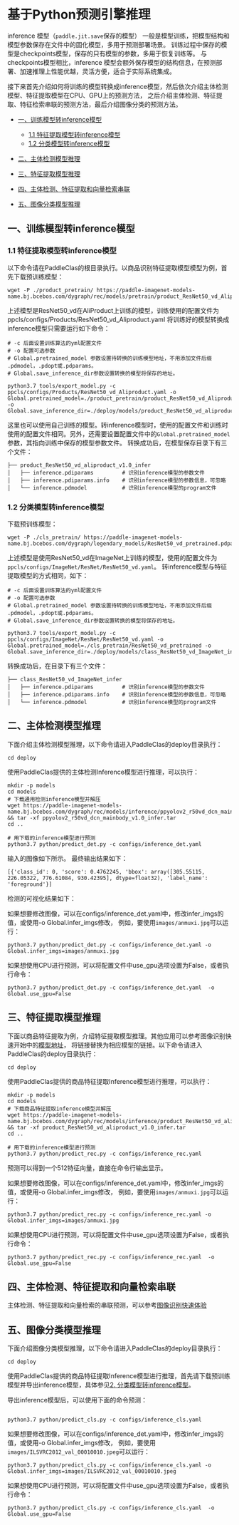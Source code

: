 
# 基于Python预测引擎推理

inference 模型（`paddle.jit.save`保存的模型）
一般是模型训练，把模型结构和模型参数保存在文件中的固化模型，多用于预测部署场景。
训练过程中保存的模型是checkpoints模型，保存的只有模型的参数，多用于恢复训练等。
与checkpoints模型相比，inference 模型会额外保存模型的结构信息，在预测部署、加速推理上性能优越，灵活方便，适合于实际系统集成。

接下来首先介绍如何将训练的模型转换成inference模型，然后依次介绍主体检测模型、特征提取模型在CPU、GPU上的预测方法，
之后介绍主体检测、特征提取、特征检索串联的预测方法，最后介绍图像分类的预测方法。


- [一、训练模型转inference模型](#训练模型转inference模型)
    - [1.1 特征提取模型转inference模型](#特征提取模型转inference模型)  
    - [1.2 分类模型转inference模型](#分类模型转inference模型)

- [二、主体检测模型推理](#主体检测模型推理)

- [三、特征提取模型推理](#特征提取模型推理)

- [四、主体检测、特征提取和向量检索串联](#主体检测、特征提取和向量检索串联)

- [五、图像分类模型推理](#图像分类模型推理)


<a name="训练模型转inference模型"></a>
## 一、训练模型转inference模型

<a name="特征提取模型转inference模型"></a>
### 1.1 特征提取模型转inference模型
以下命令请在PaddleClas的根目录执行。以商品识别特征提取模型模型为例，首先下载预训练模型：

```shell script
wget -P ./product_pretrain/ https://paddle-imagenet-models-name.bj.bcebos.com/dygraph/rec/models/pretrain/product_ResNet50_vd_Aliproduct_v1.0_pretrained.pdparams
```

上述模型是ResNet50_vd在AliProduct上训练的模型，训练使用的配置文件为ppcls/configs/Products/ResNet50_vd_Aliproduct.yaml
将训练好的模型转换成inference模型只需要运行如下命令：
``` shell script
# -c 后面设置训练算法的yml配置文件
# -o 配置可选参数
# Global.pretrained_model 参数设置待转换的训练模型地址，不用添加文件后缀 .pdmodel，.pdopt或.pdparams。
# Global.save_inference_dir参数设置转换的模型将保存的地址。

python3.7 tools/export_model.py -c ppcls/configs/Products/ResNet50_vd_Aliproduct.yaml -o Global.pretrained_model=./product_pretrain/product_ResNet50_vd_Aliproduct_v1.0_pretrained -o Global.save_inference_dir=./deploy/models/product_ResNet50_vd_aliproduct_v1.0_infer
```

这里也可以使用自己训练的模型。转inference模型时，使用的配置文件和训练时使用的配置文件相同。另外，还需要设置配置文件中的`Global.pretrained_model`参数，其指向训练中保存的模型参数文件。
转换成功后，在模型保存目录下有三个文件：
``` 
├── product_ResNet50_vd_aliproduct_v1.0_infer
│   ├── inference.pdiparams         # 识别inference模型的参数文件
│   ├── inference.pdiparams.info    # 识别inference模型的参数信息，可忽略
│   └── inference.pdmodel           # 识别inference模型的program文件
```

<a name="分类模型转inference模型"></a>
### 1.2 分类模型转inference模型

下载预训练模型：
``` shell script
wget -P ./cls_pretrain/ https://paddle-imagenet-models-name.bj.bcebos.com/dygraph/legendary_models/ResNet50_vd_pretrained.pdparams
```

上述模型是使用ResNet50_vd在ImageNet上训练的模型，使用的配置文件为`ppcls/configs/ImageNet/ResNet/ResNet50_vd.yaml`。
转inference模型与特征提取模型的方式相同，如下：
```
# -c 后面设置训练算法的yml配置文件
# -o 配置可选参数
# Global.pretrained_model 参数设置待转换的训练模型地址，不用添加文件后缀 .pdmodel，.pdopt或.pdparams。
# Global.save_inference_dir参数设置转换的模型将保存的地址。

python3.7 tools/export_model.py -c ppcls/configs/ImageNet/ResNet/ResNet50_vd.yaml -o Global.pretrained_model=./cls_pretrain/ResNet50_vd_pretrained -o Global.save_inference_dir=./deploy/models/class_ResNet50_vd_ImageNet_infer
```

转换成功后，在目录下有三个文件：
```
├── class_ResNet50_vd_ImageNet_infer
│   ├── inference.pdiparams         # 识别inference模型的参数文件
│   ├── inference.pdiparams.info    # 识别inference模型的参数信息，可忽略
│   └── inference.pdmodel           # 识别inference模型的program文件
```

<a name="主体检测模型推理"></a>
## 二、主体检测模型推理

下面介绍主体检测模型推理，以下命令请进入PaddleClas的deploy目录执行：
```shell script
cd deploy
```
使用PaddleClas提供的主体检测Inference模型进行推理，可以执行：

```shell script
mkdir -p models
cd models
# 下载通用检测inference模型并解压
wget https://paddle-imagenet-models-name.bj.bcebos.com/dygraph/rec/models/inference/ppyolov2_r50vd_dcn_mainbody_v1.0_infer.tar && tar -xf ppyolov2_r50vd_dcn_mainbody_v1.0_infer.tar
cd ..

# 用下载的inference模型进行预测
python3.7 python/predict_det.py -c configs/inference_det.yaml
```
输入的图像如下所示。
[](../images/recognition/product_demo/wangzai.jpg)
最终输出结果如下：
```text
[{'class_id': 0, 'score': 0.4762245, 'bbox': array([305.55115, 226.05322, 776.61084, 930.42395], dtype=float32), 'label_name': 'foreground'}]
```
检测的可视化结果如下：
[](../images/recognition/product_demo/wangzai_det_result.jpg)

如果想要修改图像，可以在configs/inference_det.yaml中，修改infer_imgs的值，或使用-o Global.infer_imgs修改，
例如，要使用`images/anmuxi.jpg`可以运行：

```shell script
python3.7 python/predict_det.py -c configs/inference_det.yaml -o Global.infer_imgs=images/anmuxi.jpg
```

如果想使用CPU进行预测，可以将配置文件中use_gpu选项设置为False，或者执行命令：
```
python3.7 python/predict_det.py -c configs/inference_det.yaml  -o Global.use_gpu=False
```

<a name="特征提取模型推理"></a>
## 三、特征提取模型推理

下面以商品特征提取为例，介绍特征提取模型推理。其他应用可以参考图像识别快速开始中的[模型地址](./tutorials/quick_start_recognition.md#2-%E5%9B%BE%E5%83%8F%E8%AF%86%E5%88%AB%E4%BD%93%E9%AA%8C)，
将链接替换为相应模型的链接。以下命令请进入PaddleClas的deploy目录执行：
```shell script
cd deploy
```
使用PaddleClas提供的商品特征提取Inference模型进行推理，可以执行：

```shell script
mkdir -p models
cd models
# 下载商品特征提取inference模型并解压
wget https://paddle-imagenet-models-name.bj.bcebos.com/dygraph/rec/models/inference/product_ResNet50_vd_aliproduct_v1.0_infer.tar && tar -xf product_ResNet50_vd_aliproduct_v1.0_infer.tar
cd ..

# 用下载的inference模型进行预测
python3.7 python/predict_rec.py -c configs/inference_rec.yaml
```
预测可以得到一个512特征向量，直接在命令行输出显示。

如果想要修改图像，可以在configs/inference_det.yaml中，修改infer_imgs的值，或使用-o Global.infer_imgs修改，
例如，要使用`images/anmuxi.jpg`可以运行：

```shell script
python3.7 python/predict_rec.py -c configs/inference_rec.yaml -o Global.infer_imgs=images/anmuxi.jpg
```

如果想使用CPU进行预测，可以将配置文件中use_gpu选项设置为False，或者执行命令：
```
python3.7 python/predict_rec.py -c configs/inference_rec.yaml  -o Global.use_gpu=False
```

<a name="主体检测、特征提取和向量检索串联"></a>
## 四、主体检测、特征提取和向量检索串联
主体检测、特征提取和向量检索的串联预测，可以参考[图像识别快速体验](./tutorials/quick_start_recognition.md)

<a name="图像分类模型推理"></a>
## 五、图像分类模型推理

下面介绍图像分类模型推理，以下命令请进入PaddleClas的deploy目录执行：
```shell script
cd deploy
```
使用PaddleClas提供的商品特征提取Inference模型进行推理，首先请下载预训练模型并导出inference模型，具体参见[2. 分类模型转inference模型](#分类模型转inference模型)。

导出inference模型后，可以使用下面的命令预测：
```shell script

python3.7 python/predict_cls.py -c configs/inference_cls.yaml
```

如果想要修改图像，可以在configs/inference_det.yaml中，修改infer_imgs的值，或使用-o Global.infer_imgs修改，
例如，要使用`images/ILSVRC2012_val_00010010.jpeg`可以运行：

```shell script
python3.7 python/predict_cls.py -c configs/inference_cls.yaml -o Global.infer_imgs=images/ILSVRC2012_val_00010010.jpeg

```

如果想使用CPU进行预测，可以将配置文件中use_gpu选项设置为False，或者执行命令：
```
python3.7 python/predict_cls.py -c configs/inference_cls.yaml  -o Global.use_gpu=False
```

